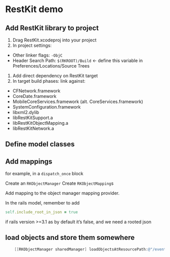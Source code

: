 

# RestKit demo

## Add RestKit library to project

1. Drag RestKit.xcodeproj into your project
1. In project settings: 
  * Other linker flags: `-ObjC`
  * Header Search Path: `$(RKROOT)/Build` <- define this variable in Preferences/Locations/Source Trees
1. Add direct dependency on RestKit target
1. In target build phases: link against:
  * CFNetwork.framework
  * CoreDate.framework
  * MobileCoreServices.framework (alt. CoreServices.framework)
  * SystemConfiguration.framework
  * libxml2.dylib
  * libRestKitSupport.a
  * libRestKitObjectMapping.a
  * libRestKitNetwork.a



## Define model classes

## Add mappings

for example, in a `dispatch_once` block

Create an `RKObjectManager`
Create `RKObjectMapping`s

Add mapping to the object manager mapping provider.

In the rails model, remember to add

```ruby
self.include_root_in_json = true
```

if rails version >=3.1 as by default it’s false, and we need a rooted json

## load objects and store them somewhere


```objective-c
	[[RKObjectManager sharedManager] loadObjectsAtResourcePath:@"/events" delegate:self];
``` 
